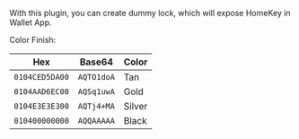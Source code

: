 With this plugin, you can create dummy lock, which will expose HomeKey in Wallet App.

Color Finish:

| Hex | Base64 | Color |
| --- | --- | --- |
| `0104CED5DA00` | `AQTO1doA` | Tan |
| `0104AAD6EC00` | `AQSq1uwA` | Gold |
| `0104E3E3E300` | `AQTj4+MA` | Silver |
| `010400000000` | `AQQAAAAA` | Black |